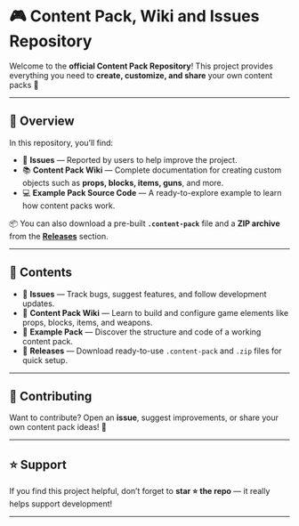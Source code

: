 # 🎮 Content Pack, Wiki and Issues Repository

Welcome to the **official Content Pack Repository**!
This project provides everything you need to **create, customize, and share** your own content packs 🧩

---

## 📘 Overview

In this repository, you’ll find:

* 🐞 **Issues** — Reported by users to help improve the project.
* 📚 **Content Pack Wiki** — Complete documentation for creating custom objects such as **props, blocks, items, guns**, and more.
* 💻 **Example Pack Source Code** — A ready-to-explore example to learn how content packs work.

📦 You can also download a pre-built **`.content-pack`** file and a **ZIP archive** from the **[Releases](./releases)** section.

---

## 🧭 Contents

* 🔧 **Issues** — Track bugs, suggest features, and follow development updates.
* 🧱 **Content Pack Wiki** — Learn to build and configure game elements like props, blocks, items, and weapons.
* 🧩 **Example Pack** — Discover the structure and code of a working content pack.
* 🚀 **Releases** — Download ready-to-use `.content-pack` and `.zip` files for quick setup.

---

## 💬 Contributing

Want to contribute?
Open an **issue**, suggest improvements, or share your own content pack ideas! 🙌

---

## ⭐ Support

If you find this project helpful, don’t forget to **star ⭐ the repo** — it really helps support development!

---

